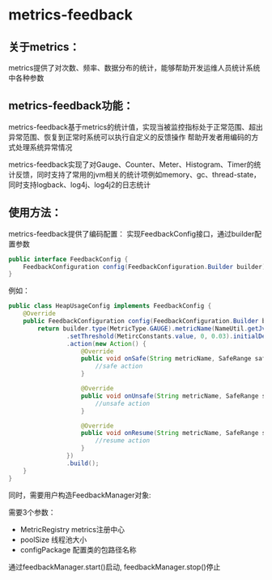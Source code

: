 # metrics-feedback
## 关于metrics：
metrics提供了对次数、频率、数据分布的统计，能够帮助开发运维人员统计系统中各种参数

## metrics-feedback功能：
metrics-feedback基于metrics的统计值，实现当被监控指标处于正常范围、超出异常范围、恢复到正常时系统可以执行自定义的反馈操作
帮助开发者用编码的方式处理系统异常情况

metrics-feedback实现了对Gauge、Counter、Meter、Histogram、Timer的统计反馈，同时支持了常用的jvm相关的统计项例如memory、gc、thread-state，同时支持logback、log4j、log4j2的日志统计

## 使用方法：
metrics-feedback提供了编码配置：
实现FeedbackConfig接口，通过builder配置参数
```java
public interface FeedbackConfig {
    FeedbackConfiguration config(FeedbackConfiguration.Builder builder);
}
```
例如：
```java
public class HeapUsageConfig implements FeedbackConfig {
    @Override
    public FeedbackConfiguration config(FeedbackConfiguration.Builder builder) {
        return builder.type(MetricType.GAUGE).metricName(NameUtil.getJvmMetricName(JvmConstants.jvmMemory, JvmConstants.heapUsage))
                .setThreshold(MetircConstants.value, 0, 0.03).initialDelay(0).period(1).timeUnit(TimeUnit.SECONDS)
                .action(new Action() {
                    @Override
                    public void onSafe(String metricName, SafeRange safeRange, double current) {
                        //safe action
                    }

                    @Override
                    public void onUnsafe(String metricName, SafeRange safeRange, double current) {
                        //unsafe action
                    }

                    @Override
                    public void onResume(String metricName, SafeRange safeRange, double current) {
                        //resume action
                    }
                })
                .build();
    }
}
```

同时，需要用户构造FeedbackManager对象:

需要3个参数：
* MetricRegistry	metrics注册中心
* poolSize		线程池大小
* configPackage		配置类的包路径名称

通过feedbackManager.start()启动, feedbackManager.stop()停止
